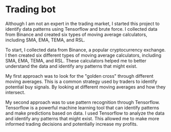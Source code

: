 # Trading bot
 
Although I am not an expert in the trading market, I started this project to identify data patterns using Tensorflow and brute force. I collected data from Binance and created six types of moving average calculators, including SMA, EMA, TEMA, and RSL.

To start, I collected data from Binance, a popular cryptocurrency exchange. I then created six different types of moving average calculators, including SMA, EMA, TEMA, and RSL. These calculators helped me to better understand the data and identify any patterns that might exist.

My first approach was to look for the "golden cross" through different moving averages. This is a common strategy used by traders to identify potential buy signals. By looking at different moving averages and how they intersect.

My second approach was to use pattern recognition through Tensorflow. Tensorflow is a powerful machine learning tool that can identify patterns and make predictions based on data. I used Tensorflow to analyze the data and identify any patterns that might exist. This allowed me to make more informed trading decisions and potentially increase my profits.
